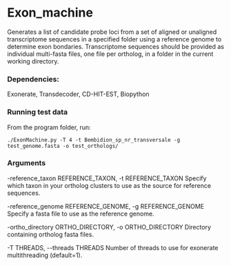 # Exon_machine

Generates a list of candidate probe loci from a set of aligned or unaligned transcriptome sequences in a specified folder using a reference genome to determine exon bondaries. Transcriptome sequences should be provided as individual multi-fasta files, one file per ortholog, in a folder in the current working directory.

### Dependencies: 
  Exonerate, Transdecoder, CD-HIT-EST, Biopython

### Running test data

From the program folder, run:

`./ExonMachine.py -T 4 -t Bembidion_sp_nr_transversale -g test_genome.fasta -o test_orthologs/`

### Arguments

  -reference_taxon REFERENCE_TAXON, -t REFERENCE_TAXON
                        Specify which taxon in your ortholog clusters to use
                        as the source for reference sequences.
 
 -reference_genome REFERENCE_GENOME, -g REFERENCE_GENOME
                        Specify a fasta file to use as the reference genome.
  
  -ortho_directory ORTHO_DIRECTORY, -o ORTHO_DIRECTORY
                        Directory containing ortholog fasta files.

  -T THREADS, --threads THREADS
                        Number of threads to use for exonerate multithreading
                        (default=1).
